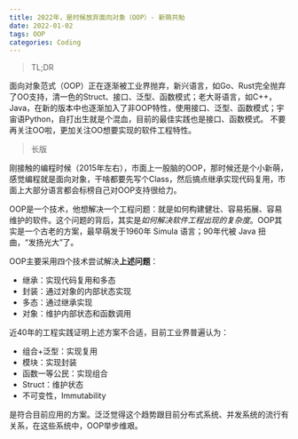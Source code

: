 ```yaml
---
title: 2022年，是时候放弃面向对象（OOP）- 新萌共勉
date: 2022-01-02
tags: OOP
categories: Coding
---
```


> TL;DR

面向对象范式（OOP）正在逐渐被工业界抛弃，新兴语言，如Go、Rust完全抛弃了OO支持，清一色的Struct、接口、泛型、函数模式；老大哥语言，如C++，Java，在新的版本中也逐渐加入了非OOP特性，使用接口、泛型、函数模式；宇宙语Python，自打出生就是个混血，目前的最佳实践也是接口、函数模式。
不要再关注OO啦，更加关注OO想要实现的软件工程特性。

> 长版

刚接触的编程时候（2015年左右），市面上一股脑的OOP，那时候还是个小新萌，感觉编程就是面向对象，干啥都要先写个Class，然后搞点继承实现代码复用，市面上大部分语言都会标榜自己对OOP支持很给力。

OOP是一个技术，他想解决一个工程问题：就是如何构建健壮、容易拓展、容易维护的软件。这个问题的背后，其实是*如何解决软件工程出现的复杂度*。OOP其实是一个古老的方案，最早萌发于1960年 Simula 语言；90年代被 Java 扭曲，“发扬光大”了。

OOP主要采用四个技术尝试解决**上述问题**：

- 继承：实现代码复用和多态
- 封装：通过对象的内部状态实现
- 多态：通过继承实现
- 对象：维护内部状态和函数调用

近40年的工程实践证明上述方案不合适，目前工业界普遍认为：

- 组合+泛型：实现复用
- 模块：实现封装
- 函数一等公民：实现组合
- Struct：维护状态
- 不可变性，Immutability

是符合目前应用的方案。泛泛觉得这个趋势跟目前分布式系统、并发系统的流行有关系，在这些系统中，OOP举步维艰。